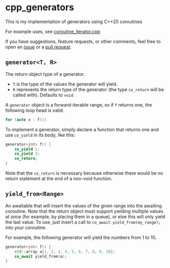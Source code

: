 # cpp_generators
This is my implementation of generators using C++20 coroutines

For example uses, see [coroutine_iterator.cpp](./coroutine_iterator.cpp)

If you have suggestions, feature requests, or other comments, feel free to open an [issue](/../../issues) or a [pull request](/../../pulls).

## `generator<T, R>`
The return object type of a generator.
- `T` is the type of the values the generator will yield.
- `R` represents the return type of the generator (the type `co_return` will be called with). Defaults to `void`.

A `generator` object is a forward-iterable range, so if `f` returns one, the following loop head is valid:
```cpp
for (auto x : f())
```

To implement a generator, simply declare a function that returns one and use `co_yield` in its body, like this:
```cpp
generator<int> f() {
    co_yield 1;
    co_yield 2;
    co_return;
}
```
Note that the `co_return` is necessary because otherwise there would be no return statement at the end of a non-void function.

## `yield_from<Range>`
An awaitable that will insert the values of the given range into the awaiting coroutine.
Note that the return object must support yielding multiple values at once (for example, by placing them in a queue),
or else this will only yield the last value.
To use, just insert a call to `co_await yield_from(my_range);` into your coroutine.

For example, the following generator will yield the numbers from 1 to 10.
```cpp
generator<int> f() {
    std::array a{1, 2, 3, 4, 5, 6, 7, 8, 9, 10};
    co_await yield_from(a);
}
```
